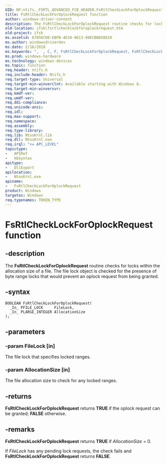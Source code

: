 ```yaml
---
UID: NF:ntifs._FSRTL_ADVANCED_FCB_HEADER.FsRtlCheckLockForOplockRequest~r1
title: FsRtlCheckLockForOplockRequest function
author: windows-driver-content
description: The FsRtlCheckLockForOplockRequest routine checks for locks within the allocation size of a file. The file lock object is checked for the presence of byte range locks that would prevent an oplock request from being granted.
old-location: ifsk\fsrtlchecklockforoplockrequest.htm
old-project: ifsk
ms.assetid: 67056CD0-EBFB-4E34-9613-98ECBB858810
ms.author: windowsdriverdev
ms.date: 2/16/2018
ms.keywords: ",  , C, F, FsRtlCheckLockForOplockRequest, FsRtlCheckLockForOplockRequest routine [Installable File System Drivers], L, O, R, c, e, h, ifsk.fsrtlchecklockforoplockrequest, k, l, ntifs/FsRtlCheckLockForOplockRequest, o, p, q, r, s, t, u"
ms.prod: windows-hardware
ms.technology: windows-devices
ms.topic: function
req.header: ntifs.h
req.include-header: Ntifs.h
req.target-type: Universal
req.target-min-winverclnt: Available starting with Windows 8.
req.target-min-winversvr: 
req.kmdf-ver: 
req.umdf-ver: 
req.ddi-compliance: 
req.unicode-ansi: 
req.idl: 
req.max-support: 
req.namespace: 
req.assembly: 
req.type-library: 
req.lib: NtosKrnl.lib
req.dll: NtosKrnl.exe
req.irql: "<= APC_LEVEL"
topictype:
-	APIRef
-	kbSyntax
apitype:
-	DllExport
apilocation:
-	NtosKrnl.exe
apiname:
-	FsRtlCheckLockForOplockRequest
product: Windows
targetos: Windows
req.typenames: TOKEN_TYPE
---
```


# FsRtlCheckLockForOplockRequest function


## -description


The <b>FsRtlCheckLockForOplockRequest</b> routine checks for locks within the allocation size of a file. The file lock object is  checked for the presence of  byte range locks that would prevent an oplock request from being granted.


## -syntax


````
BOOLEAN FsRtlCheckLockForOplockRequest(
  _In_ PFILE_LOCK     FileLock,
  _In_ PLARGE_INTEGER AllocationSize
);
````


## -parameters




### -param FileLock [in]

The file lock that specifies locked ranges.


### -param AllocationSize [in]

The file allocation size to check for any locked ranges.


## -returns



<b>FsRtlCheckLockForOplockRequest</b> returns <b>TRUE</b> if the  oplock request can be granted;  <b> FALSE</b> otherwise.




## -remarks



<b>FsRtlCheckLockForOplockRequest</b> returns <b>TRUE</b> if <i>AllocationSize</i> = 0.

If <i>FileLock</i> has any pending lock requests, the check fails and <b>FsRtlCheckLockForOplockRequest</b> returns <b>FALSE</b>.




